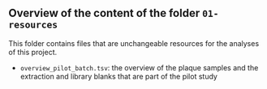 ## Overview of the content of the folder `01-resources`

This folder contains files that are unchangeable resources for the analyses of this project.

- `overview_pilot_batch.tsv`: the overview of the plaque samples and the extraction and library
  blanks that are part of the pilot study
